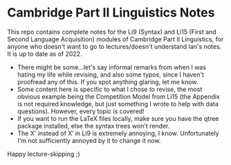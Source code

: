 # Cambridge Part II Linguistics Notes

This repo contains complete notes for the Li9 (Syntax) and Li15 (First and Second Language Acquisition) modules of Cambridge Part II Linguistics, for anyone who doesn't want to go to lectures/doesn't understand Ian's notes. It is up to date as of 2022.

- There might be some...let's say informal remarks from when I was hating my life while revising, and also some typos, since I haven't proofread any of this. If you spot anything glaring, let me know.
- Some content here is specific to what I chose to revise, the most obvious example being the Competition Model from Li15 (the Appendix is not required knowledge, but just something I wrote to help with data questions). However, every topic *is* covered!
- If you want to run the LaTeX files locally, make sure you have the qtree package installed, else the syntax trees won't render.
- The X' instead of X′ in Li9 is extremely annoying, I know. Unfortunately I'm not sufficiently annoyed by it to change it now.

Happy lecture-skipping ;)
